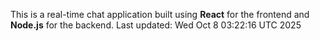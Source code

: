 This is a real-time chat application built using **React** for the frontend and **Node.js** for the backend.
Last updated: Wed Oct  8 03:22:16 UTC 2025
